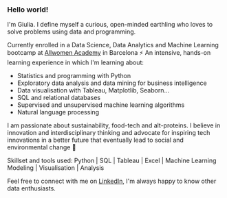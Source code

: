 ### Hello world!


I'm Giulia. I define myself a curious, open-minded earthling who loves to solve problems using data and programming.

Currently enrolled in a Data Science, Data Analytics and Machine Learning bootcamp at [Allwomen Academy](https://www.allwomen.tech/) in Barcelona ⚡️ An intensive, hands-on learning experience in which I'm learning about:

- Statistics and programming with Python
- Exploratory data analysis and data mining for business intelligence
- Data visualisation with Tableau, Matplotlib, Seaborn...
- SQL and relational databases
- Supervised and unsupervised machine learning algorithms
- Natural language processing

I am passionate about sustainability, food-tech and alt-proteins. I believe in innovation and interdisciplinary thinking and advocate for inspiring tech innovations in a better future that eventually lead to social and environmental change 🌱

Skillset and tools used:   Python | SQL | Tableau | Excel | Machine Learning Modeling | Visualisation | Analysis        

Feel free to connect with me on [LinkedIn](https://www.linkedin.com/in/giuliabrambilla/), I'm always happy to know other data enthusiasts.
